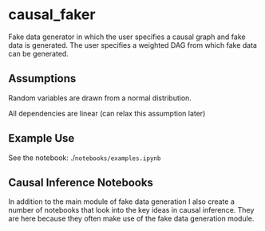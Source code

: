 # causal_faker

Fake data generator in which the user specifies a causal graph and fake data is generated. The user specifies a weighted DAG from which fake data can be generated.

## Assumptions

Random variables are drawn from a normal distribution.

All dependencies are linear (can relax this assumption later)

## Example Use

See the notebook: ./`notebooks/examples.ipynb`

## Causal Inference Notebooks

In addition to the main module of fake data generation I also create a number of notebooks that look into the key ideas in causal inference. They are here because they often make use of the fake data generation module.
